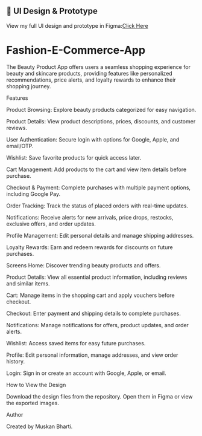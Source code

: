 ## 🎨 UI Design & Prototype
View my full UI design and prototype in Figma:[Click Here]([https://www.figma.com/file/your-figma-link](https://www.figma.com/design/ULEsrRw62PIHpCCQ3nWCPD/Fashion-E-Commerce-Website?node-id=0-1&t=cr7eqrMON8mHLMaP-1))


# Fashion-E-Commerce-App
The Beauty Product App offers users a seamless shopping experience for beauty and skincare products, providing features like personalized recommendations, price alerts, and loyalty rewards to enhance their shopping journey.



Features

Product Browsing:
Explore beauty products categorized for easy navigation.

Product Details:
View product descriptions, prices, discounts, and customer reviews.

User Authentication:
Secure login with options for Google, Apple, and email/OTP.

Wishlist:
Save favorite products for quick access later.

Cart Management:
Add products to the cart and view item details before purchase.

Checkout & Payment:
Complete purchases with multiple payment options, including Google Pay.

Order Tracking:
Track the status of placed orders with real-time updates.

Notifications:
Receive alerts for new arrivals, price drops, restocks, exclusive offers, and order updates.

Profile Management:
Edit personal details and manage shipping addresses.

Loyalty Rewards:
Earn and redeem rewards for discounts on future purchases.

Screens
Home: Discover trending beauty products and offers.

Product Details: View all essential product information, including reviews and similar items.

Cart: Manage items in the shopping cart and apply vouchers before checkout.

Checkout: Enter payment and shipping details to complete purchases.

Notifications: Manage notifications for offers, product updates, and order alerts.

Wishlist: Access saved items for easy future purchases.

Profile: Edit personal information, manage addresses, and view order history.

Login: Sign in or create an account with Google, Apple, or email.



How to View the Design

Download the design files from the repository.
Open them in Figma or view the exported images.



Author

Created by Muskan Bharti.
